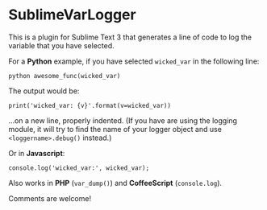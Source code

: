 SublimeVarLogger
=========

This is a plugin for Sublime Text 3 that generates a line of code to log the variable that you have selected.

For a **Python** example, if you have selected `wicked_var` in the following line:

`python awesome_func(wicked_var)`

The output would be:

`print('wicked_var: {v}'.format(v=wicked_var))`

...on a new line, properly indented. (If you have are using the logging module, it will try to find the name of your logger object and use `<loggername>.debug()` instead.)

Or in **Javascript**:

`console.log('wicked_var:', wicked_var);`

Also works in **PHP** (`var_dump()`) and **CoffeeScript** (`console.log`).

Comments are welcome!
